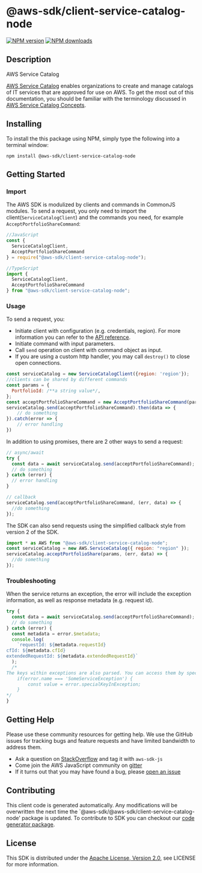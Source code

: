 # @aws-sdk/client-service-catalog-node

[![NPM version](https://img.shields.io/npm/v/@aws-sdk/client-service-catalog-node/preview.svg)](https://www.npmjs.com/package/@aws-sdk/client-service-catalog-node)
[![NPM downloads](https://img.shields.io/npm/dm/@aws-sdk/client-service-catalog-node.svg)](https://www.npmjs.com/package/@aws-sdk/client-service-catalog-node)

## Description

<fullname>AWS Service Catalog</fullname> <p> <a href="https://aws.amazon.com/servicecatalog/">AWS Service Catalog</a> enables organizations to create and manage catalogs of IT services that are approved for use on AWS. To get the most out of this documentation, you should be familiar with the terminology discussed in <a href="http://docs.aws.amazon.com/servicecatalog/latest/adminguide/what-is_concepts.html">AWS Service Catalog Concepts</a>.</p>

## Installing

To install the this package using NPM, simply type the following into a terminal window:

```
npm install @aws-sdk/client-service-catalog-node
```

## Getting Started

### Import

The AWS SDK is modulized by clients and commands in CommonJS modules. To send a request, you only need to import the client(`ServiceCatalogClient`) and the commands you need, for example `AcceptPortfolioShareCommand`:

```javascript
//JavaScript
const {
  ServiceCatalogClient,
  AcceptPortfolioShareCommand
} = require("@aws-sdk/client-service-catalog-node");
```

```javascript
//TypeScript
import {
  ServiceCatalogClient,
  AcceptPortfolioShareCommand
} from "@aws-sdk/client-service-catalog-node";
```

### Usage

To send a request, you:

- Initiate client with configuration (e.g. credentials, region). For more information you can refer to the [API reference][].
- Initiate command with input parameters.
- Call `send` operation on client with command object as input.
- If you are using a custom http handler, you may call `destroy()` to close open connections.

```javascript
const serviceCatalog = new ServiceCatalogClient({region: 'region'});
//clients can be shared by different commands
const params = {
  PortfolioId: /**a string value*/,
};
const acceptPortfolioShareCommand = new AcceptPortfolioShareCommand(params);
serviceCatalog.send(acceptPortfolioShareCommand).then(data => {
    // do something
}).catch(error => {
    // error handling
})
```

In addition to using promises, there are 2 other ways to send a request:

```javascript
// async/await
try {
  const data = await serviceCatalog.send(acceptPortfolioShareCommand);
  // do something
} catch (error) {
  // error handling
}
```

```javascript
// callback
serviceCatalog.send(acceptPortfolioShareCommand, (err, data) => {
  //do something
});
```

The SDK can also send requests using the simplified callback style from version 2 of the SDK.

```javascript
import * as AWS from "@aws-sdk/client-service-catalog-node";
const serviceCatalog = new AWS.ServiceCatalog({ region: "region" });
serviceCatalog.acceptPortfolioShare(params, (err, data) => {
  //do something
});
```

### Troubleshooting

When the service returns an exception, the error will include the exception information, as well as response metadata (e.g. request id).

```javascript
try {
  const data = await serviceCatalog.send(acceptPortfolioShareCommand);
  // do something
} catch (error) {
  const metadata = error.$metadata;
  console.log(
    `requestId: ${metadata.requestId}
cfId: ${metadata.cfId}
extendedRequestId: ${metadata.extendedRequestId}`
  );
  /*
The keys within exceptions are also parsed. You can access them by specifying exception names:
    if(error.name === 'SomeServiceException') {
        const value = error.specialKeyInException;
    }
*/
}
```

## Getting Help

Please use these community resources for getting help. We use the GitHub issues for tracking bugs and feature requests and have limited bandwidth to address them.

- Ask a question on [StackOverflow](https://stackoverflow.com/questions/tagged/aws-sdk-js) and tag it with `aws-sdk-js`
- Come join the AWS JavaScript community on [gitter](https://gitter.im/aws/aws-sdk-js-v3)
- If it turns out that you may have found a bug, please [open an issue](https://github.com/aws/aws-sdk-js-v3/issues)

## Contributing

This client code is generated automatically. Any modifications will be overwritten the next time the `@aws-sdk/@aws-sdk/client-service-catalog-node' package is updated. To contribute to SDK you can checkout our [code generator package][].

## License

This SDK is distributed under the
[Apache License, Version 2.0](http://www.apache.org/licenses/LICENSE-2.0),
see LICENSE for more information.

[code generator package]: https://github.com/aws/aws-sdk-js-v3/tree/master/packages/service-types-generator
[api reference]: https://docs.aws.amazon.com/AWSJavaScriptSDK/latest/
